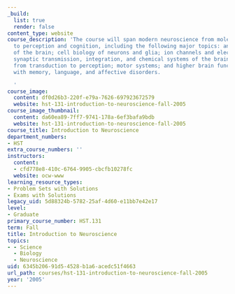```yaml
---
_build:
  list: true
  render: false
content_type: website
course_description: 'The course will span modern neuroscience from molecular neurobiology
  to perception and cognition, including the following major topics: anatomy and development
  of the brain; cell biology of neurons and glia; ion channels and electrical signaling;
  synaptic transmission, integration, and chemical systems of the brain; sensory systems,
  from transduction to perception; motor systems; and higher brain functions dealing
  with memory, language, and affective disorders.

  '
course_image:
  content: df0d26b3-220f-e79a-7626-697923672579
  website: hst-131-introduction-to-neuroscience-fall-2005
course_image_thumbnail:
  content: da60ea89-7ff7-9741-178a-6ef3bafa9bdb
  website: hst-131-introduction-to-neuroscience-fall-2005
course_title: Introduction to Neuroscience
department_numbers:
- HST
extra_course_numbers: ''
instructors:
  content:
  - cfd778e8-410c-6764-9905-cbcfb10278fc
  website: ocw-www
learning_resource_types:
- Problem Sets with Solutions
- Exams with Solutions
legacy_uid: 5d88324b-5782-25af-4d60-e11bb7e42e17
level:
- Graduate
primary_course_number: HST.131
term: Fall
title: Introduction to Neuroscience
topics:
- - Science
  - Biology
  - Neuroscience
uid: 6345b206-91d5-4528-b1a6-acedc51f4663
url_path: courses/hst-131-introduction-to-neuroscience-fall-2005
year: '2005'
---
```

